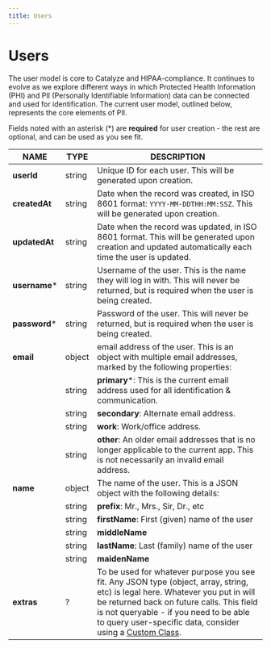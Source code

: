 ```yaml
---
title: Users
---
```


# Users

The user model is core to Catalyze and HIPAA-compliance. It continues to evolve as we explore different ways in which Protected Health Information (PHI) and PII (Personally Identifiable Information) data can be connected and used for identification. The current user model, outlined below, represents the core elements of PII.

Fields noted with an asterisk (*) are **required** for user creation - the rest are optional, and can be used as you see fit.

NAME          |TYPE        |DESCRIPTION
--------------|------------|-------------
**userId**    |string      | Unique ID for each user. This will be generated upon creation.
**createdAt** |string      | Date when the record was created, in ISO 8601 format: `YYYY-MM-DDTHH:MM:SSZ`. This will be generated upon creation.
**updatedAt** |string      | Date when the record was updated, in ISO 8601 format. This will be generated upon creation and updated automatically each time the user is updated.
**username*** |string      | Username of the user. This is the name they will log in with. This will never be returned, but is required when the user is being created.
**password*** |string      | Password of the user. This will never be returned, but is required when the user is being created.
**email**     |object      | email address of the user. This is an object with multiple email addresses, marked by the following properties:
              |string      | **primary***: This is the current email address used for all identification & communication.
              |string      | **secondary**: Alternate email address.
              |string      | **work**: Work/office address.
              |string      | **other**: An older email addresses that is no longer applicable to the current app. This is not necessarily an invalid email address.
**name**      |object      | The name of the user. This is a JSON object with the following details:
              |string      | **prefix**: Mr., Mrs., Sir, Dr., etc
              |string      | **firstName**: First (given) name of the user
              |string      | **middleName**
              |string      | **lastName**: Last (family) name of the user
              |string      | **maidenName**
**extras**    |?           | To be used for whatever purpose you see fit. Any JSON type (object, array, string, etc) is legal here. Whatever you put in will be returned back on future calls. This field is not queryable - if you need to be able to query user-specific data, consider using a [Custom Class](#custom-classes).

